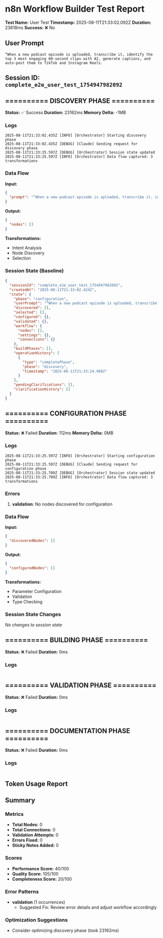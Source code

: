 # n8n Workflow Builder Test Report

**Test Name:** User Test
**Timestamp:** 2025-08-11T21:33:02.092Z
**Duration:** 23618ms
**Success:** ❌ No

## User Prompt
```
“When a new podcast episode is uploaded, transcribe it, identify the top 3 most engaging 60-second clips with AI, generate captions, and auto-post them to TikTok and Instagram Reels.
```

## Session ID: `complete_e2e_user_test_1754947982092`

## ========== DISCOVERY PHASE ==========

**Status:** ✅ Success
**Duration:** 23162ms
**Memory Delta:** -1MB

### Logs
```
2025-08-11T21:33:02.435Z [INFO] [Orchestrator] Starting discovery phase
2025-08-11T21:33:02.435Z [DEBUG] [Claude] Sending request for discovery phase
2025-08-11T21:33:25.597Z [DEBUG] [Orchestrator] Session state updated
2025-08-11T21:33:25.597Z [INFO] [Orchestrator] Data flow captured: 3 transformations
```

### Data Flow
**Input:**
```json
{
  "prompt": "“When a new podcast episode is uploaded, transcribe it, identify the top 3 most engaging 60-second clips with AI, generate captions, and auto-post them to TikTok and Instagram Reels."
}
```

**Output:**
```json
{
  "nodes": []
}
```

**Transformations:**
- Intent Analysis
- Node Discovery
- Selection

### Session State (Baseline)
```json
{
  "sessionId": "complete_e2e_user_test_1754947982092",
  "createdAt": "2025-08-11T21:33:02.424Z",
  "state": {
    "phase": "configuration",
    "userPrompt": "“When a new podcast episode is uploaded, transcribe it, identify the top 3 most engaging 60-second clips with AI, generate captions, and auto-post them to TikTok and Instagram Reels.",
    "discovered": [],
    "selected": [],
    "configured": {},
    "validated": {},
    "workflow": {
      "nodes": [],
      "settings": {},
      "connections": {}
    },
    "buildPhases": [],
    "operationHistory": [
      {
        "type": "completePhase",
        "phase": "discovery",
        "timestamp": "2025-08-11T21:33:24.988Z"
      }
    ],
    "pendingClarifications": [],
    "clarificationHistory": []
  }
}
```

## ========== CONFIGURATION PHASE ==========

**Status:** ❌ Failed
**Duration:** 112ms
**Memory Delta:** 0MB

### Logs
```
2025-08-11T21:33:25.597Z [INFO] [Orchestrator] Starting configuration phase
2025-08-11T21:33:25.597Z [DEBUG] [Claude] Sending request for configuration phase
2025-08-11T21:33:25.709Z [DEBUG] [Orchestrator] Session state updated
2025-08-11T21:33:25.709Z [INFO] [Orchestrator] Data flow captured: 3 transformations
```

### Errors
1. **validation**: No nodes discovered for configuration

### Data Flow
**Input:**
```json
{
  "discoveredNodes": []
}
```

**Output:**
```json
{
  "configuredNodes": []
}
```

**Transformations:**
- Parameter Configuration
- Validation
- Type Checking

### Session State Changes
_No changes to session state_

## ========== BUILDING PHASE ==========

**Status:** ❌ Failed
**Duration:** 0ms

### Logs
```
```

## ========== VALIDATION PHASE ==========

**Status:** ❌ Failed
**Duration:** 0ms

### Logs
```
```

## ========== DOCUMENTATION PHASE ==========

**Status:** ❌ Failed
**Duration:** 0ms

### Logs
```
```

## Token Usage Report

## Summary

### Metrics
- **Total Nodes:** 0
- **Total Connections:** 0
- **Validation Attempts:** 0
- **Errors Fixed:** 0
- **Sticky Notes Added:** 0

### Scores
- **Performance Score:** 40/100
- **Quality Score:** 105/100
- **Completeness Score:** 20/100

### Error Patterns
- **validation** (1 occurrences)
  - Suggested Fix: Review error details and adjust workflow accordingly

### Optimization Suggestions
- Consider optimizing discovery phase (took 23162ms)
